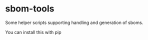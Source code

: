 # sbom-tools

Some helper scripts supporting handling and generation of sboms.

You can install this with pip